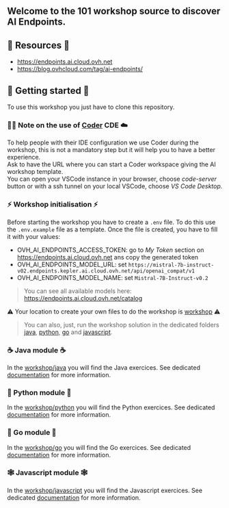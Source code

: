 ## Welcome to the 101 workshop source to discover AI Endpoints.

## 🔗 Resources 🔗
 - https://endpoints.ai.cloud.ovh.net
 - https://blog.ovhcloud.com/tag/ai-endpoints/

## 🏁 Getting started 🏁

To use this workshop you just have to clone this repository.

### 🧑‍💻 Note on the use of [Coder](https://coder.com/) CDE ☁️

To help people with their IDE configuration we use Coder during the workshop, this is not a mandatory step but it will help you to have a better experience.  
Ask to have the URL where you can start a Coder workspace giving the AI workshop template.  
You can open your VSCode instance in your browser, choose _code-server_ button or with a ssh tunnel on your local VSCode, choose _VS Code Desktop_.

### ⚡️ Workshop initialisation ⚡️

Before starting the workshop you have to create a `.env` file.
To do this use the `.env.example` file as a template.
Once the file is created, you have to fill it with your values:
  - OVH_AI_ENDPOINTS_ACCESS_TOKEN: go to _My Token_ section on https://endpoints.ai.cloud.ovh.net ans copy the generated token
  - OVH_AI_ENDPOINTS_MODEL_URL: set `https://mistral-7b-instruct-v02.endpoints.kepler.ai.cloud.ovh.net/api/openai_compat/v1`
  - OVH_AI_ENDPOINTS_MODEL_NAME: set `Mistral-7B-Instruct-v0.2`
> You can see all available models here: https://endpoints.ai.cloud.ovh.net/catalog

⚠️ Your location to create your own files to do the workshop is [workshop](./workshop/) ⚠️
> You can also, just, run the workshop solution in the dedicated folders [java](./java/), [python](./python/), [go](./go/) and [javascript](./js/).

### ☕️ Java module ☕️

In the [workshop/java](./workshop/java/) you will find the Java exercices.
See dedicated [documentation](./workshop/java/README.md) for more information.

### 🐍 Python module 🐍

In the [workshop/python](./workshop/python/) you will find the Python exercices.
See dedicated [documentation](./workshop/python/README.md) for more information.

### 🦫 Go module 🦫

In the [workshop/go](./workshop/go/) you will find the Go exercices.
See dedicated [documentation](./workshop/go/README.md) for more information.

### 🕸️ Javascript module 🕸️

In the [workshop/javascript](./workshop/js/) you will find the Javascript exercices.
See dedicated [documentation](./workshop/js/README.md) for more information.
